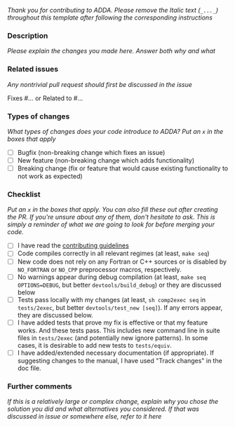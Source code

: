 _Thank you for contributing to ADDA. Please remove the Italic text (`_..._`) throughout this template after following the corresponding instructions_

### Description
_Please explain the changes you made here. Answer both why and what_

### Related issues
_Any nontrivial pull request should first be discussed in the issue_ 

Fixes #...  or Related to #...

### Types of changes
_What types of changes does your code introduce to ADDA? Put an `x` in the boxes that apply_

- [ ] Bugfix (non-breaking change which fixes an issue)
- [ ] New feature (non-breaking change which adds functionality)
- [ ] Breaking change (fix or feature that would cause existing functionality to not work as expected)

### Checklist
_Put an `x` in the boxes that apply. You can also fill these out after creating the PR. If you're unsure about any of them, don't hesitate to ask. This is simply a reminder of what we are going to look for before merging your code._

- [ ] I have read the [contributing guidelines](https://github.com/adda-team/adda/wiki/InstructionCommitters)
- [ ] Code compiles correctly in all relevant regimes (at least, `make seq`)
- [ ] New code does not rely on any Fortran or C++ sources or is disabled by `NO_FORTRAN` or `NO_CPP` preprocessor macros, respectively. 
- [ ] No warnings appear during debug compilation (at least, `make seq OPTIONS=DEBUG`, but better `devtools/build_debug`) or they are discussed below
- [ ] Tests pass locally with my changes (at least, `sh comp2exec seq` in `tests/2exec`, but better `devtools/test_new [seq]`). If any errors appear, they are discussed below.
- [ ] I have added tests that prove my fix is effective or that my feature works. And these tests pass. This includes new command line in suite files in `tests/2exec` (and potentially new ignore patterns). In some cases, it is desirable to add new tests to `tests/equiv`. 
- [ ] I have added/extended necessary documentation (if appropriate). If suggesting changes to the manual, I have used "Track changes" in the doc file.

### Further comments
_If this is a relatively large or complex change, explain why you chose the solution you did and what alternatives you considered. 
If that was discussed in issue or somewhere else, refer to it here_
